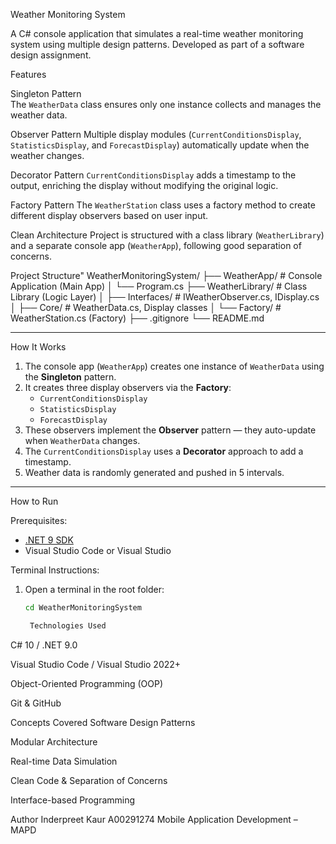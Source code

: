  Weather Monitoring System

A C# console application that simulates a real-time weather monitoring system using multiple design patterns. Developed as part of a software design assignment.

 Features

Singleton Pattern  
  The `WeatherData` class ensures only one instance collects and manages the weather data.

Observer Pattern
  Multiple display modules (`CurrentConditionsDisplay`, `StatisticsDisplay`, and `ForecastDisplay`) automatically update when the weather changes.

Decorator Pattern
  `CurrentConditionsDisplay` adds a timestamp to the output, enriching the display without modifying the original logic.

Factory Pattern
  The `WeatherStation` class uses a factory method to create different display observers based on user input.

Clean Architecture
  Project is structured with a class library (`WeatherLibrary`) and a separate console app (`WeatherApp`), following good separation of concerns.

 Project Structure"
 WeatherMonitoringSystem/
├── WeatherApp/ # Console Application (Main App)
│ └── Program.cs
├── WeatherLibrary/ # Class Library (Logic Layer)
│ ├── Interfaces/ # IWeatherObserver.cs, IDisplay.cs
│ ├── Core/ # WeatherData.cs, Display classes
│ └── Factory/ # WeatherStation.cs (Factory)
├── .gitignore
└── README.md

---

 How It Works

1. The console app (`WeatherApp`) creates one instance of `WeatherData` using the **Singleton** pattern.
2. It creates three display observers via the **Factory**:
   - `CurrentConditionsDisplay`
   - `StatisticsDisplay`
   - `ForecastDisplay`
3. These observers implement the **Observer** pattern — they auto-update when `WeatherData` changes.
4. The `CurrentConditionsDisplay` uses a **Decorator** approach to add a timestamp.
5. Weather data is randomly generated and pushed in 5 intervals.

---

 How to Run

 Prerequisites:
- [.NET 9 SDK](https://dotnet.microsoft.com/download)
- Visual Studio Code or Visual Studio

 Terminal Instructions:
1. Open a terminal in the root folder:
   ```bash
   cd WeatherMonitoringSystem

    Technologies Used
 C# 10 / .NET 9.0

 Visual Studio Code / Visual Studio 2022+

 Object-Oriented Programming (OOP)

 Git & GitHub

  Concepts Covered
Software Design Patterns

Modular Architecture

Real-time Data Simulation

Clean Code & Separation of Concerns

Interface-based Programming

 Author
Inderpreet Kaur
A00291274
Mobile Application Development – MAPD



